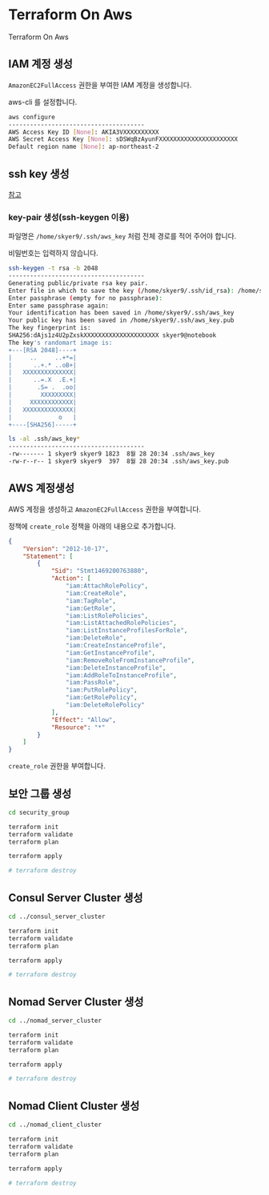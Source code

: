 # Terraform On Aws

Terraform On Aws

## IAM 계정 생성

`AmazonEC2FullAccess` 권한을 부여한 IAM 계정을 생성합니다.

aws-cli 를 설정합니다.

```bash
aws configure
--------------------------------------
AWS Access Key ID [None]: AKIA3VXXXXXXXXXX
AWS Secret Access Key [None]: sDSWqBzAyunFXXXXXXXXXXXXXXXXXXXXXX
Default region name [None]: ap-northeast-2
```

## ssh key 생성

[참고](https://jhooq.com/terraform-ssh-into-aws-ec2/)

### key-pair 생성(ssh-keygen 이용)

파일명은 `/home/skyer9/.ssh/aws_key` 처럼 전체 경로를 적어 주어야 합니다.

비밀번호는 입력하지 않습니다.

```bash
ssh-keygen -t rsa -b 2048
--------------------------------------
Generating public/private rsa key pair.
Enter file in which to save the key (/home/skyer9/.ssh/id_rsa): /home/skyer9/.ssh/aws_key
Enter passphrase (empty for no passphrase):
Enter same passphrase again:
Your identification has been saved in /home/skyer9/.ssh/aws_key
Your public key has been saved in /home/skyer9/.ssh/aws_key.pub
The key fingerprint is:
SHA256:dAjs1z4U2pZxskXXXXXXXXXXXXXXXXXXXXX skyer9@notebook
The key's randomart image is:
+---[RSA 2048]----+
|     ..     ..+*=|
|      ..+.* ..oB+|
|   XXXXXXXXXXXXXX|
|      ..=.X  .E.+|
|       .S= .  .oo|
|        XXXXXXXXX|
|     XXXXXXXXXXXX|
|   XXXXXXXXXXXXXX|
|             o   |
+----[SHA256]-----+

```

```bash
ls -al .ssh/aws_key*
--------------------------------------
-rw------- 1 skyer9 skyer9 1823  8월 28 20:34 .ssh/aws_key
-rw-r--r-- 1 skyer9 skyer9  397  8월 28 20:34 .ssh/aws_key.pub
```

## AWS 계정생성

AWS 계정을 생성하고 `AmazonEC2FullAccess` 권한을 부여합니다.

정책에 `create_role` 정책을 아래의 내용으로 추가합니다.

```json
{
    "Version": "2012-10-17",
    "Statement": [
        {
            "Sid": "Stmt1469200763880",
            "Action": [
                "iam:AttachRolePolicy",
                "iam:CreateRole",
                "iam:TagRole",
                "iam:GetRole",
                "iam:ListRolePolicies",
                "iam:ListAttachedRolePolicies",
                "iam:ListInstanceProfilesForRole",
                "iam:DeleteRole",
                "iam:CreateInstanceProfile",
                "iam:GetInstanceProfile",
                "iam:RemoveRoleFromInstanceProfile",
                "iam:DeleteInstanceProfile",
                "iam:AddRoleToInstanceProfile",
                "iam:PassRole",
                "iam:PutRolePolicy",
                "iam:GetRolePolicy",
                "iam:DeleteRolePolicy"
            ],
            "Effect": "Allow",
            "Resource": "*"
        }
    ]
}
```

`create_role` 권한을 부여합니다.

## 보안 그룹 생성

```bash
cd security_group

terraform init
terraform validate
terraform plan

terraform apply

# terraform destroy
```

## Consul Server Cluster 생성

```bash
cd ../consul_server_cluster

terraform init
terraform validate
terraform plan

terraform apply

# terraform destroy
```

## Nomad Server Cluster 생성

```bash
cd ../nomad_server_cluster

terraform init
terraform validate
terraform plan

terraform apply

# terraform destroy
```

## Nomad Client Cluster 생성

```bash
cd ../nomad_client_cluster

terraform init
terraform validate
terraform plan

terraform apply

# terraform destroy
```
